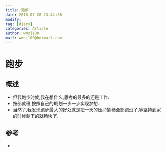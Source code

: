 ```yaml
---
title: 跑步
date: 2018-07-28 23:44:58	
modify: 
tag: [diary]
categories: Article 
author: wmsj100
mail: wmsj100@hotmail.com
---
```


# 跑步

## 概述
- 但我跑步时候,我在想什么,思考的最多的还是工作.
- 按部就班,按照自己的规划一步一步实现梦想.
- 当然了,我发现跑步最大的好处就是把一天的压抑情绪全部跑没了,等坚持到家的时候剩下的就畅快了.

## 参考
- []()
